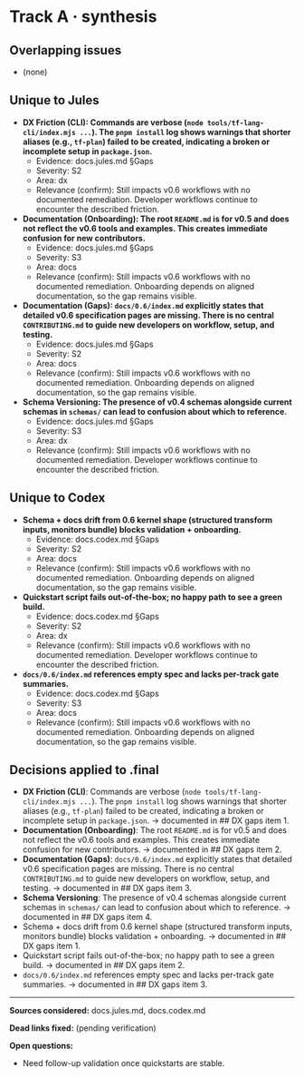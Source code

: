 # Track A · synthesis

## Overlapping issues
- (none)

## Unique to Jules
- **DX Friction (CLI): Commands are verbose (`node tools/tf-lang-cli/index.mjs ...`). The `pnpm install` log shows warnings that shorter aliases (e.g., `tf-plan`) failed to be created, indicating a broken or incomplete setup in `package.json`.**
  - Evidence: docs.jules.md §Gaps
  - Severity: S2
  - Area: dx
  - Relevance (confirm): Still impacts v0.6 workflows with no documented remediation. Developer workflows continue to encounter the described friction.
- **Documentation (Onboarding): The root `README.md` is for v0.5 and does not reflect the v0.6 tools and examples. This creates immediate confusion for new contributors.**
  - Evidence: docs.jules.md §Gaps
  - Severity: S3
  - Area: docs
  - Relevance (confirm): Still impacts v0.6 workflows with no documented remediation. Onboarding depends on aligned documentation, so the gap remains visible.
- **Documentation (Gaps): `docs/0.6/index.md` explicitly states that detailed v0.6 specification pages are missing. There is no central `CONTRIBUTING.md` to guide new developers on workflow, setup, and testing.**
  - Evidence: docs.jules.md §Gaps
  - Severity: S2
  - Area: docs
  - Relevance (confirm): Still impacts v0.6 workflows with no documented remediation. Onboarding depends on aligned documentation, so the gap remains visible.
- **Schema Versioning: The presence of v0.4 schemas alongside current schemas in `schemas/` can lead to confusion about which to reference.**
  - Evidence: docs.jules.md §Gaps
  - Severity: S3
  - Area: dx
  - Relevance (confirm): Still impacts v0.6 workflows with no documented remediation. Developer workflows continue to encounter the described friction.

## Unique to Codex
- **Schema + docs drift from 0.6 kernel shape (structured transform inputs, monitors bundle) blocks validation + onboarding.**
  - Evidence: docs.codex.md §Gaps
  - Severity: S2
  - Area: docs
  - Relevance (confirm): Still impacts v0.6 workflows with no documented remediation. Onboarding depends on aligned documentation, so the gap remains visible.
- **Quickstart script fails out-of-the-box; no happy path to see a green build.**
  - Evidence: docs.codex.md §Gaps
  - Severity: S2
  - Area: dx
  - Relevance (confirm): Still impacts v0.6 workflows with no documented remediation. Developer workflows continue to encounter the described friction.
- **`docs/0.6/index.md` references empty spec and lacks per-track gate summaries.**
  - Evidence: docs.codex.md §Gaps
  - Severity: S3
  - Area: docs
  - Relevance (confirm): Still impacts v0.6 workflows with no documented remediation. Onboarding depends on aligned documentation, so the gap remains visible.

## Decisions applied to .final
- **DX Friction (CLI)**: Commands are verbose (`node tools/tf-lang-cli/index.mjs ...`). The `pnpm install` log shows warnings that shorter aliases (e.g., `tf-plan`) failed to be created, indicating a broken or incomplete setup in `package.json`. → documented in ## DX gaps item 1.
- **Documentation (Onboarding)**: The root `README.md` is for v0.5 and does not reflect the v0.6 tools and examples. This creates immediate confusion for new contributors. → documented in ## DX gaps item 2.
- **Documentation (Gaps)**: `docs/0.6/index.md` explicitly states that detailed v0.6 specification pages are missing. There is no central `CONTRIBUTING.md` to guide new developers on workflow, setup, and testing. → documented in ## DX gaps item 3.
- **Schema Versioning**: The presence of v0.4 schemas alongside current schemas in `schemas/` can lead to confusion about which to reference. → documented in ## DX gaps item 4.
- Schema + docs drift from 0.6 kernel shape (structured transform inputs, monitors bundle) blocks validation + onboarding. → documented in ## DX gaps item 1.
- Quickstart script fails out-of-the-box; no happy path to see a green build. → documented in ## DX gaps item 2.
- `docs/0.6/index.md` references empty spec and lacks per-track gate summaries. → documented in ## DX gaps item 3.

---

**Sources considered:** docs.jules.md, docs.codex.md

**Dead links fixed:** (pending verification)

**Open questions:**
- Need follow-up validation once quickstarts are stable.